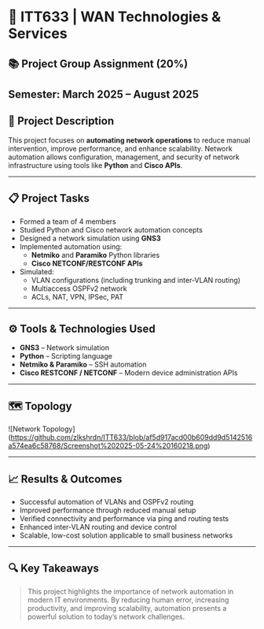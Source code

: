 # 🔨 ITT633 | WAN Technologies &amp; Services

## 📚 Project Group Assignment (20%)

**Semester:** March 2025 – August 2025  
---

## 🧠 Project Description

This project focuses on **automating network operations** to reduce manual intervention, improve performance, and enhance scalability. Network automation allows configuration, management, and security of network infrastructure using tools like **Python** and **Cisco APIs**.

---

## 📋 Project Tasks

- Formed a team of 4 members
- Studied Python and Cisco network automation concepts
- Designed a network simulation using **GNS3**
- Implemented automation using:
  - **Netmiko** and **Paramiko** Python libraries
  - **Cisco NETCONF/RESTCONF APIs**
- Simulated:
  - VLAN configurations (including trunking and inter-VLAN routing)
  - Multiaccess OSPFv2 network
  - ACLs, NAT, VPN, IPSec, PAT

---

## ⚙️ Tools & Technologies Used

- **GNS3** – Network simulation  
- **Python** – Scripting language  
- **Netmiko & Paramiko** – SSH automation  
- **Cisco RESTCONF / NETCONF** – Modern device administration APIs

---
## 🗺️ Topology 

![Network Topology] (https://github.com/zlkshrdn/ITT633/blob/af5d917acd00b609dd9d5142516a574ea6c58768/Screenshot%202025-05-24%20160218.png)

---
## 📈 Results & Outcomes

- Successful automation of VLANs and OSPFv2 routing
- Improved performance through reduced manual setup
- Verified connectivity and performance via ping and routing tests
- Enhanced inter-VLAN routing and device control
- Scalable, low-cost solution applicable to small business networks

---

## 🔍 Key Takeaways

> This project highlights the importance of network automation in modern IT environments. By reducing human error, increasing productivity, and improving scalability, automation presents a powerful solution to today’s network challenges.


